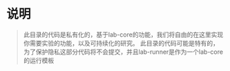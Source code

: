 # 说明
> 此目录的代码是私有化的，基于lab-core的功能，我们将自由的在这里实现你需要实验的功能，以及可持续化的研究。
> 此目录的代码可能是特有的，为了保护隐私这部分代码将不会提交，并且lab-runner是作为一个lab-core的运行模板